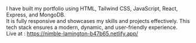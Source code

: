 I have built my portfolio using HTML, Tailwind CSS, JavaScript, React, Express, and MongoDB.<br/> It is fully responsive and showcases my skills and projects effectively. This tech stack ensures a modern, dynamic, and user-friendly experience. <br/>Live at :  https://nimble-lamington-b47b65.netlify.app/
